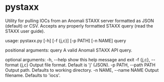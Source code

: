 # pystaxx
Utility for pulling IOCs from an Anomali STAXX server formatted as JSON (default) or CSV. Accepts any properly formatted STAXX query (read the STAXX user guide).

usage: pystaxx.py [-h] [-f {j,c}] [-p PATH] [-n NAME] query

positional arguments:
  query                 A valid Anomali STAXX API query.

optional arguments:
  -h, --help            show this help message and exit
  -f {j,c}, --format {j,c}
                        Output file format. Default is 'j' (JSON).
  -p PATH, --path PATH  Output path. Defaults to working directory.
  -n NAME, --name NAME  Output filename. Defaults to 'iocs'.
